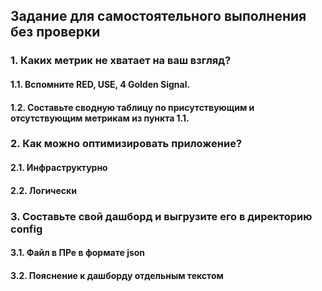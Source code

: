 ## Задание для самостоятельного выполнения без проверки
### 1. Каких метрик не хватает на ваш взгляд?
#### 1.1. Вспомните RED, USE, 4 Golden Signal.
#### 1.2. Составьте сводную таблицу по присутствующим и отсутствующим метрикам из пункта 1.1.
### 2. Как можно оптимизировать приложение?
#### 2.1. Инфраструктурно
#### 2.2. Логически
### 3. Составьте свой дашборд и выгрузите его в директорию config
#### 3.1. Файл в ПРе в формате json
#### 3.2. Пояснение к дашборду отдельным текстом
